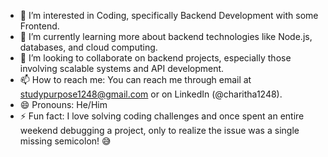 - 👀 I’m interested in Coding, specifically Backend Development with some Frontend.
- 🌱 I’m currently learning more about backend technologies like Node.js, databases, and cloud computing.
- 💞️ I’m looking to collaborate on backend projects, especially those involving scalable systems and API development.
- 📫 How to reach me: You can reach me through email at studypurpose1248@gmail.com or on LinkedIn (@charitha1248).
- 😄 Pronouns: He/Him
- ⚡ Fun fact: I love solving coding challenges and once spent an entire weekend debugging a project, only to realize the issue was a single missing semicolon! 😅

<!---
Charitha1248/Charitha1248 is a ✨ special ✨ repository because its `README.md` (this file) appears on your GitHub profile.
You can click the Preview link to take a look at your changes.
--->
